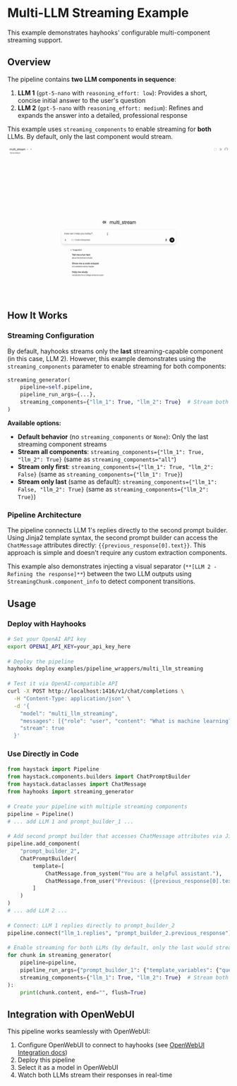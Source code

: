 # Multi-LLM Streaming Example

This example demonstrates hayhooks' configurable multi-component streaming support.

## Overview

The pipeline contains **two LLM components in sequence**:

1. **LLM 1** (`gpt-5-nano` with `reasoning_effort: low`): Provides a short, concise initial answer to the user's question
2. **LLM 2** (`gpt-5-nano` with `reasoning_effort: medium`): Refines and expands the answer into a detailed, professional response

This example uses `streaming_components` to enable streaming for **both** LLMs. By default, only the last component would stream.

![Multi-LLM Streaming Example](./multi_stream.gif)

## How It Works

### Streaming Configuration

By default, hayhooks streams only the **last** streaming-capable component (in this case, LLM 2). However, this example demonstrates using the `streaming_components` parameter to enable streaming for both components:

```python
streaming_generator(
    pipeline=self.pipeline,
    pipeline_run_args={...},
    streaming_components={"llm_1": True, "llm_2": True}  # Stream both LLMs
)
```

**Available options:**

- **Default behavior** (no `streaming_components` or `None`): Only the last streaming component streams
- **Stream all components**: `streaming_components={"llm_1": True, "llm_2": True}` (same as `streaming_components="all"`)
- **Stream only first**: `streaming_components={"llm_1": True, "llm_2": False}` (same as `streaming_components={"llm_1": True}`)
- **Stream only last** (same as default): `streaming_components={"llm_1": False, "llm_2": True}` (same as `streaming_components={"llm_2": True}`)

### Pipeline Architecture

The pipeline connects LLM 1's replies directly to the second prompt builder. Using Jinja2 template syntax, the second prompt builder can access the `ChatMessage` attributes directly: `{{previous_response[0].text}}`. This approach is simple and doesn't require any custom extraction components.

This example also demonstrates injecting a visual separator (`**[LLM 2 - Refining the response]**`) between the two LLM outputs using `StreamingChunk.component_info` to detect component transitions.

## Usage

### Deploy with Hayhooks

```bash
# Set your OpenAI API key
export OPENAI_API_KEY=your_api_key_here

# Deploy the pipeline
hayhooks deploy examples/pipeline_wrappers/multi_llm_streaming

# Test it via OpenAI-compatible API
curl -X POST http://localhost:1416/v1/chat/completions \
  -H "Content-Type: application/json" \
  -d '{
    "model": "multi_llm_streaming",
    "messages": [{"role": "user", "content": "What is machine learning?"}],
    "stream": true
  }'
```

### Use Directly in Code

```python
from haystack import Pipeline
from haystack.components.builders import ChatPromptBuilder
from haystack.dataclasses import ChatMessage
from hayhooks import streaming_generator

# Create your pipeline with multiple streaming components
pipeline = Pipeline()
# ... add LLM 1 and prompt_builder_1 ...

# Add second prompt builder that accesses ChatMessage attributes via Jinja2
pipeline.add_component(
    "prompt_builder_2",
    ChatPromptBuilder(
        template=[
            ChatMessage.from_system("You are a helpful assistant."),
            ChatMessage.from_user("Previous: {{previous_response[0].text}}\n\nRefine this.")
        ]
    )
)
# ... add LLM 2 ...

# Connect: LLM 1 replies directly to prompt_builder_2
pipeline.connect("llm_1.replies", "prompt_builder_2.previous_response")

# Enable streaming for both LLMs (by default, only the last would stream)
for chunk in streaming_generator(
    pipeline=pipeline,
    pipeline_run_args={"prompt_builder_1": {"template_variables": {"query": "Your question"}}},
    streaming_components={"llm_1": True, "llm_2": True}  # Stream both components
):
    print(chunk.content, end="", flush=True)
```

## Integration with OpenWebUI

This pipeline works seamlessly with OpenWebUI:

1. Configure OpenWebUI to connect to hayhooks (see [OpenWebUI Integration docs](https://deepset-ai.github.io/hayhooks/features/openwebui-integration))
2. Deploy this pipeline
3. Select it as a model in OpenWebUI
4. Watch both LLMs stream their responses in real-time
